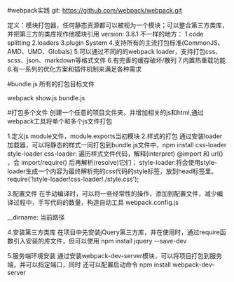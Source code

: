 #webpack实践
git: https://github.com/webpack/webpack.git  

定义：模块打包器，任何静态资源都可以被视为一个模块；可以整合第三方类库，并把第三方的类库视作他模块引用
version: 3.8.1
不一样的地方： 
1.code splitting
2.loaders
3.plugin System
4.支持所有的主流打包标准(CommonJS、AMD、UMD、Globals)
5.可以通过不同的的webpack loader，支持打包css、scss、json、markdown等格式文件
6.有完善的缓存破坏/散列
7.内置热重载功能
8.有一系列的优化方案和插件机制来满足各种需求


#bundle.js 所有的打包目标文件

webpack show.js bundle.js

#打包多个文件
创建一个任意的项目文件夹，并增加相关的js和html,通过webpack工具将单个和多个js文件打包

1.定义js module文件，module.exports当初模块
2.样式的打包
通过安装loader加载器，可以将静态的样式一同打包到bundle.js文件中，npm install css-loader style-loader
css-loader: 遍历样式文件代码，解释(interpret) @import 和 url() ，会 import/require() 后再解析(resolve)它们；
style-loader:将会使用style-loader生成一个内容为最终解析完的css代码的style标签，放到head标签里。
require('!style-loader!css-loader!./style.css');

3.配置文件
 在手动编译时，可以将一些经常性的操作，添加到配置文件，减少编译过程中，手写代码的数量，构造自动工具 webpack.config.js

 __dirname: 当前路径

 4.安装第三方类库
 在项目中先安装jQuery第三方库，并在使用时，通过require函数引入安装的库文件，但可以使用
 npm install jquery --save-dev

 5.服务端环境安装
 通过安装webpack-dev-server模块，可以将项目打包到服务端，并可以指定端口，同时 还可以配置启动命令
 npm install webpack-dev-server
